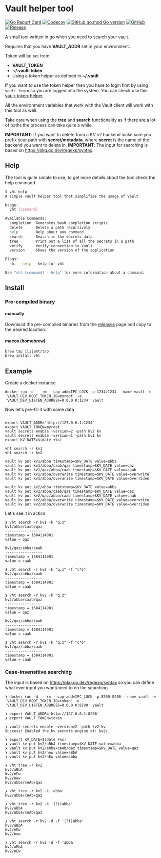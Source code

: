 # Vault helper tool
[![Go Report Card](https://goreportcard.com/badge/github.com/ilijamt/vht)](https://goreportcard.com/report/github.com/ilijamt/vht)
[![Codecov](https://img.shields.io/codecov/c/gh/ilijamt/vht)](https://app.codecov.io/gh/ilijamt/vht)
[![GitHub go.mod Go version](https://img.shields.io/github/go-mod/go-version/ilijamt/vht)](go.mod)
[![GitHub](https://img.shields.io/github/license/ilijamt/vht)](LICENSE)
[![Release](https://img.shields.io/github/release/ilijamt/vht.svg)](https://github.com/ilijamt/vht/releases/latest)

A small tool written in go when you need to search your vault.

Requires that you have **VAULT_ADDR** set in your environment. 

Token will be set from: 
- **VAULT_TOKEN**
- **~/.vault-token**
- Using a token helper as defined in **~/.vault**

If you want to use the token helper then you have to login first by using `vault login` so you are logged into the system. You can check use this [vault-token-helper](https://github.com/ilijamt/vault-token-helper)

All the environment variables that work with the Vault client will work with this tool as well.

Take care when using the **tree** and **search** functionality as if there are a lot of paths the process can take quite a while.

**IMPORTANT**: If you want to delete from a KV v2 backend make sure you prefix your path with **secret/metadata**, where **secret** is the name of the backend you want to delete in.
**IMPORTANT**: The input for searching is based on https://pkg.go.dev/regexp/syntax.

## Help

The tool is quite simple to use, to get more details about the tool check the help command

```bash
$ vht help
A simple vault helper tool that simplifies the usage of Vault

Usage:
  vht [command]

Available Commands:
  completion  Generates bash completion scripts
  delete      Delete a path recursively
  help        Help about any command
  search      Search in the secrets data
  tree        Print out a list of all the secrets in a path
  verify      Verify connection to Vault
  version     Shows the version of the application

Flags:
  -h, --help   help for vht

Use "vht [command] --help" for more information about a command.
```

## Install

### Pre-compiled binary

#### manually

Download the pre-compiled binaries from the [releases](https://github.com/ilijamt/vht/releases) page and copy to the desired location.

#### macos (homebrew)

```bash
brew tap ilijamt/tap
brew install vht
```

## Example 

Create a docker instance
```shell script
docker run -d  --rm --cap-add=IPC_LOCK -p 1234:1234 --name vault -e 'VAULT_DEV_ROOT_TOKEN_ID=myroot' -e 'VAULT_DEV_LISTEN_ADDRESS=0.0.0.0:1234' vault
```

Now let's pre-fill it with some data
```shell script

export VAULT_ADDR='http://127.0.0.1:1234'
export VAULT_TOKEN=myroot
vault secrets enable -version=2 -path kv2 kv
vault secrets enable -version=1 -path kv1 kv
export KV_DATE=$(date +%s)

vht search -r kv1
vht search -r kv2
 
vault kv put kv1/abba timestamp=$KV_DATE value=abba
vault kv put kv1/abba/caab/qaz timestamp=$KV_DATE value=qaz
vault kv put kv1/qaz/abba/caab timestamp=$KV_DATE value=caab
vault kv put kv1/abba/overwrite timestamp=$KV_DATE value=overwrite
vault kv put kv1/abba/overwrite timestamp=$KV_DATE value=overriden

vault kv put kv2/abba timestamp=$KV_DATE value=abba
vault kv put kv2/abba/caab/qaz timestamp=$KV_DATE value=qaz
vault kv put kv2/qaz/abba/caab timestamp=$KV_DATE value=caab
vault kv put kv2/abba/overwrite timestamp=$KV_DATE value=overwrite
vault kv put kv2/abba/overwrite timestamp=$KV_DATE value=overriden
```

Let's see it in action

```
$ vht search -r kv1 -k "q.z"
kv1/abba/caab/qaz
-----------------
timestamp = 1584114901
value = qaz

kv1/qaz/abba/caab
-----------------
timestamp = 1584114901
value = caab

$ vht search -r kv2 -k "q.z" -f "c*b"
kv2/qaz/abba/caab
-----------------
timestamp = 1584114901
value = caab

$ vht search -r kv2 -k "q.z"
kv2/abba/caab/qaz
-----------------
timestamp = 1584114901
value = qaz

kv2/qaz/abba/caab
-----------------
timestamp = 1584114901
value = caab

$ vht search -r kv1 -k "q.z" -f "c*b"
kv1/qaz/abba/caab
-----------------
timestamp = 1584114901
value = caab

```

### Case-insensitive searching

The input is based on https://pkg.go.dev/regexp/syntax so you can define what ever input you want/need to do the searching.

```shell
❯ docker run -d  --rm --cap-add=IPC_LOCK -p 8200:8200 --name vault -e 'VAULT_DEV_ROOT_TOKEN_ID=token' -e 'VAULT_DEV_LISTEN_ADDRESS=0.0.0.0:8200' vault

❯ export VAULT_ADDR='http://127.0.0.1:8200'
❯ export VAULT_TOKEN=token

❯ vault secrets enable -version=2 -path kv2 kv
Success! Enabled the kv secrets engine at: kv2/

❯ export KV_DATE=$(date +%s) 
❯ vault kv put kv2/aBbA timestamp=$KV_DATE value=abba
❯ vault kv put kv2/abba/cAAb/qaz timestamp=$KV_DATE value=qaz
❯ vault kv put kv2/new value=aBbA
❯ vault kv put kv2/nEw value=abba

❯ vht tree -r kv2
kv2/aBbA
kv2/nEw
kv2/new
kv2/abba/cAAb/qaz

❯ vht tree -r kv2 -k 'abba'
kv2/abba/cAAb/qaz

❯ vht tree -r kv2 -k '(?i)abba'
kv2/aBbA
kv2/abba/cAAb/qaz

❯ vht search -r kv2 -d -f '(?i)abba'
kv2/aBbA
kv2/nEw
kv2/new

❯ vht search -r kv2 -d -f 'abba'
kv2/aBbA
kv2/nEw
```
